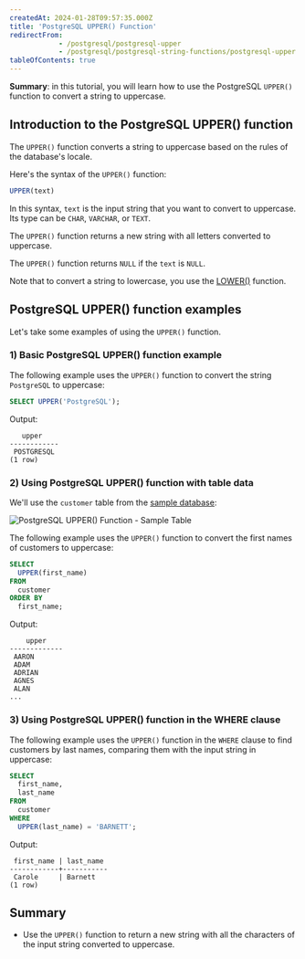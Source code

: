 ```yaml
---
createdAt: 2024-01-28T09:57:35.000Z
title: 'PostgreSQL UPPER() Function'
redirectFrom:
            - /postgresql/postgresql-upper 
            - /postgresql/postgresql-string-functions/postgresql-upper
tableOfContents: true
---
```


**Summary**: in this tutorial, you will learn how to use the PostgreSQL `UPPER()` function to convert a string to uppercase.

## Introduction to the PostgreSQL UPPER() function

The `UPPER()` function converts a string to uppercase based on the rules of the database's locale.

Here's the syntax of the `UPPER()` function:

```sql
UPPER(text)
```

In this syntax, `text` is the input string that you want to convert to uppercase. Its type can be `CHAR`, `VARCHAR`, or `TEXT`.

The `UPPER()` function returns a new string with all letters converted to uppercase.

The `UPPER()` function returns `NULL` if the `text` is `NULL`.

Note that to convert a string to lowercase, you use the [LOWER()](/postgresql/postgresql-string-functions/postgresql-lower) function.

## PostgreSQL UPPER() function examples

Let's take some examples of using the `UPPER()` function.

### 1) Basic PostgreSQL UPPER() function example

The following example uses the `UPPER()` function to convert the string `PostgreSQL` to uppercase:

```sql
SELECT UPPER('PostgreSQL');
```

Output:

```
   upper
------------
 POSTGRESQL
(1 row)
```

### 2) Using PostgreSQL UPPER() function with table data

We'll use the `customer` table from the [sample database](/postgresql/postgresql-getting-started/postgresql-sample-database):

![PostgreSQL UPPER() Function - Sample Table ](/postgresqltutorial_data/customer.png)

The following example uses the `UPPER()` function to convert the first names of customers to uppercase:

```sql
SELECT
  UPPER(first_name)
FROM
  customer
ORDER BY
  first_name;
```

Output:

```
    upper
-------------
 AARON
 ADAM
 ADRIAN
 AGNES
 ALAN
...
```

### 3) Using PostgreSQL UPPER() function in the WHERE clause

The following example uses the `UPPER()` function in the `WHERE` clause to find customers by last names, comparing them with the input string in uppercase:

```sql
SELECT
  first_name,
  last_name
FROM
  customer
WHERE
  UPPER(last_name) = 'BARNETT';
```

Output:

```
 first_name | last_name
------------+-----------
 Carole     | Barnett
(1 row)
```

## Summary

- Use the `UPPER()` function to return a new string with all the characters of the input string converted to uppercase.

